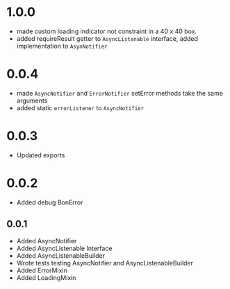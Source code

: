 # 1.0.0
 - made custom loading indicator not constraint in a 40 x 40 box.
 - added requireResult getter to `AsyncListenable` interface, added implementation to `AsynNotifier`

# 0.0.4
 - made `AsyncNotifier` and `ErrorNotifier` setError methods take the same arguments
 - added static `errorListener` to `AsyncNotifier`
# 0.0.3
 - Updated exports

# 0.0.2
 - Added debug BonError

## 0.0.1

 - Added AsyncNotifier
 - Added AsyncListenable Interface
 - Added AsyncListenableBuilder
 - Wrote tests testing AsyncNotifier and AsyncListenableBuilder
 - Added ErrorMixin
 - Added LoadingMixin
